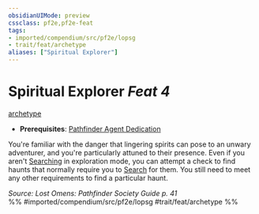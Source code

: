 ```yaml
---
obsidianUIMode: preview
cssclass: pf2e,pf2e-feat
tags:
- imported/compendium/src/pf2e/lopsg
- trait/feat/archetype
aliases: ["Spiritual Explorer"]
---
```

# Spiritual Explorer  *Feat 4*  
[archetype](archetype.md)  

- **Prerequisites**: [Pathfinder Agent Dedication](pathfinder-agent-dedication-lowg.md)

You're familiar with the danger that lingering spirits can pose to an unwary adventurer, and you're particularly attuned to their presence. Even if you aren't [Searching](search.md) in exploration mode, you can attempt a check to find haunts that normally require you to [Search](search.md) for them. You still need to meet any other requirements to find a particular haunt.

*Source: Lost Omens: Pathfinder Society Guide p. 41*  
%% #imported/compendium/src/pf2e/lopsg #trait/feat/archetype %%